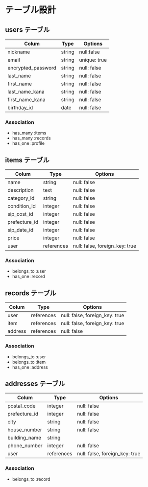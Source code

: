 # テーブル設計

## users テーブル

| Colum              | Type       | Options      |
| ----------------   | ---------- | ------------ |
| nickname           | string     | null:false   |
| email              | string     | unique: true |
| encrypted_password | string     | null: false  |
| last_name          | string     | null: false  |
| first_name         | string     | null: false  |
| last_name_kana     | string     | null: false  |
| first_name_kana    | string     | null: false  |                    
| birthday_id        | date       | null: false  | 

### Association
- has_many :items
- has_many :records
- has_one :profile

## items テーブル

| Colum        | Type        | Options                         |
| ----------   | ----------  | ------------------------------- |
| name         | string      | null: false                     |
| description  | text        | null: false                     |
| category_id  | string      | null: false                     |
| condition_id | integer     | null: false                     |
| sip_cost_id  | integer     | null: false                     |
| prefecture_id| integer     | null: false                     |
| sip_date_id  | integer     | null: false                     |
| price        | integer     | null: false                     |
| user         | references  | null: false, foreign_key: true  |

### Association
- belongs_to :user
- has_one :record

## records テーブル

|  Colum     | Type        | Options                         |
| ---------- | ----------  | ------------------------------- |
| user       | references  | null: false, foreign_key: true  |
| item       | references  | null: false, foreign_key: true  |
| address    | references  | null: false                     |

### Association
- belongs_to :user
- belongs_to :item
- has_one :address

## addresses テーブル

|  Colum           | Type        | Options                         |
| ---------------- | ----------  | ------------------------------- |
| postal_code      | integer     | null: false                     |
| prefecture_id    | integer     | null: false                     |
| city             | string      | null: false                     |
| house_number     | string      | null: false                     |
| building_name    | string      |                                 |
| phone_number     | integer     | null: false                     |
| user             | references  | null: false, foreign_key: true  |

### Association
- belongs_to :record
